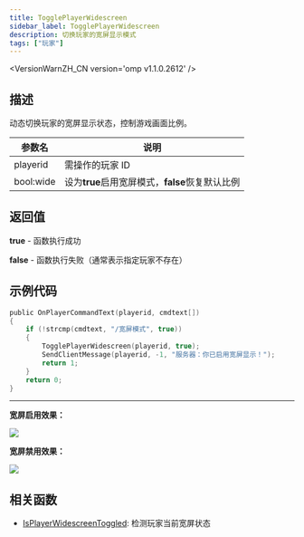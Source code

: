 ```yaml
---
title: TogglePlayerWidescreen
sidebar_label: TogglePlayerWidescreen
description: 切换玩家的宽屏显示模式
tags: ["玩家"]
---
```


<VersionWarnZH_CN version='omp v1.1.0.2612' />

## 描述

动态切换玩家的宽屏显示状态，控制游戏画面比例。

| 参数名    | 说明                                            |
| --------- | ----------------------------------------------- |
| playerid  | 需操作的玩家 ID                                 |
| bool:wide | 设为**true**启用宽屏模式，**false**恢复默认比例 |

## 返回值

**true** - 函数执行成功

**false** - 函数执行失败（通常表示指定玩家不存在）

## 示例代码

```c
public OnPlayerCommandText(playerid, cmdtext[])
{
    if (!strcmp(cmdtext, "/宽屏模式", true))
    {
        TogglePlayerWidescreen(playerid, true);
        SendClientMessage(playerid, -1, "服务器：你已启用宽屏显示！");
        return 1;
    }
    return 0;
}
```

<hr />

**宽屏启用效果：**

![](https://i.ibb.co/Zcc2qmD/widescreen-on.png)

**宽屏禁用效果：**

![](https://i.ibb.co/jb1YcQS/widescreen-off.png)

## 相关函数

- [IsPlayerWidescreenToggled](IsPlayerWidescreenToggled): 检测玩家当前宽屏状态
